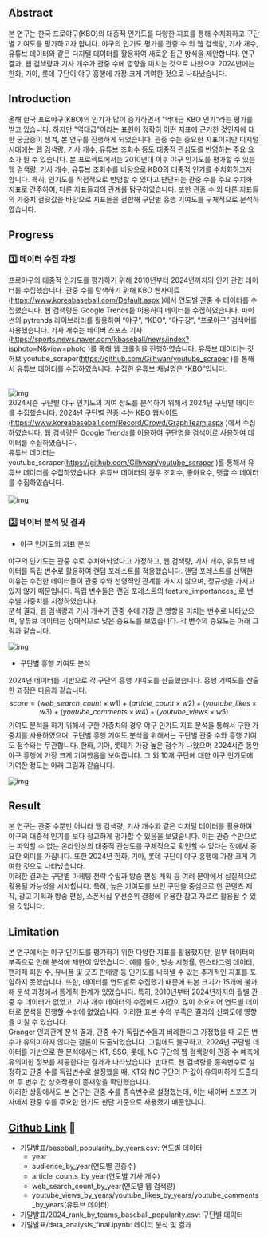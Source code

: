 
## Abstract 

본 연구는 한국 프로야구(KBO)의 대중적 인기도를 다양한 지표를 통해 수치화하고 구단별 기여도를 평가하고자 합니다. 야구의 인기도 평가를 관중 수 외 웹 검색량, 기사 개수, 유튜브 데이터와 같은 디지털 데이터를 활용하여 새로운 접근 방식을 제안합니다. 연구 결과, 웹 검색량과 기사 개수가 관중 수에 영향을 미치는 것으로 나왔으며 2024년에는 한화, 기아, 롯데 구단이 야구 흥행에 가장 크게 기여한 것으로 나타났습니다.

## Introduction

올해 한국 프로야구(KBO)의 인기가 많이 증가하면서 "역대급 KBO 인기"라는 평가를 받고 있습니다. 하지만 "역대급"이라는 표현이 정확히 어떤 지표에 근거한 것인지에 대한 궁금증이 생겨, 본 연구를 진행하게 되었습니다. 관중 수는 중요한 지표이지만 디지털 시대에는 웹 검색량, 기사 개수, 유튜브 조회수 등도 대중적 관심도를 반영하는 주요 요소가 될 수 있습니다. 본 프로젝트에서는 2010년대 이후 야구 인기도를 평가할 수 있는 웹 검색량, 기사 개수, 유튜브 조회수를 바탕으로 KBO의 대중적 인기를 수치화하고자 합니다. 특히, 인기도를 직접적으로 반영할 수 있다고 판단되는 관중 수를 주요 수치화 지표로 간주하여, 다른 지표들과의 관계를 탐구하였습니다. 또한 관중 수 외 다른 지표들의 가중치 결괏값을 바탕으로  지표들을 결합해 구단별 흥행 기여도를 구체적으로 분석하였습니다.

## Progress

### 1️⃣ 데이터 수집 과정

프로야구의 대중적 인기도를 평가하기 위해 2010년부터 2024년까지의 인기 관련 데이터를 수집했습니다. 관중 수를 탐색하기 위해 KBO 웹사이트(https://www.koreabaseball.com/Default.aspx )에서 연도별 관중 수 데이터를 수집했습니다. 웹 검색량은 Google Trends를 이용하여 데이터를 수집하였습니다. 파이썬의 pytrends 라이브러리를 활용하여 “야구”, “KBO”, “야구장”, “프로야구” 검색어를 사용했습니다. 기사 개수는 네이버 스포츠 기사(https://sports.news.naver.com/kbaseball/news/index?isphoto=N&view=photo )를 통해 웹 크롤링을 진행하였습니다. 유튜브 데이터는 깃허브 youtube_scraper(https://github.com/Gilhwan/youtube_scraper )를 통해서 유튜브 데이터를 수집하였습니다. 수집한 유튜브 채널명은 “KBO”입니다. <br>
<br>

![img](../../assets/image/project/statistical_analysis/statistical_analysis_1.jpg) <br>
2024시즌 구단별 야구 인기도의 기여 정도를 분석하기 위해서 2024년 구단별 데이터를 수집했습니다. 2024년 구단별 관중 수는 KBO 웹사이트(https://www.koreabaseball.com/Record/Crowd/GraphTeam.aspx )에서 수집하였습니다. 웹 검색량은 Google Trends를 이용하여 구단명을 검색어로 사용하여 데이터를 수집하였습니다. <br>
유튜브 데이터는 youtube_scraper(https://github.com/Gilhwan/youtube_scraper )를 통해서 유튜브 데이터를 수집하였습니다. 유튜브 데이터의 경우 조회수, 좋아요수, 댓글 수 데이터를 수집하였습니다. <br> <br>
![img](../../assets/image/project/statistical_analysis/statistical_analysis_2.jpg) <br>

### 2️⃣ 데이터 분석 및 결과

- 야구 인기도의 지표 분석

야구의 인기도는 관중 수로 수치화되었다고 가정하고, 웹 검색량, 기사 개수, 유튜브 데이터를 독립 변수로 활용하여 랜덤 포레스트를 적용했습니다. 랜덤 포레스트를 선택한 이유는 수집한 데이터들이 관중 수와 선형적인 관계를 가지지 않으며, 정규성을 가지고 있지 않기 때문입니다. 독립 변수들은 랜덤 포레스트의 feature_importances_ 로 변수별 가중치를 지정하였습니다. <br>
분석 결과, 웹 검색량과 기사 개수가 관중 수에 가장 큰 영향을 미치는 변수로 나타났으며, 유튜브 데이터는 상대적으로 낮은 중요도를 보였습니다. 각 변수의 중요도는 아래 그림과 같습니다. <br>

![img](../../assets/image/project/statistical_analysis/statistical_analysis_3.jpg) <br>

- 구단별 흥행 기여도 분석

2024년 데이터를 기반으로 각 구단의 흥행 기여도를 산출했습니다. 흥행 기여도를 산출한 과정은 다음과 같습니다.
$$score = (web\_search\_count \times w1) + (article\_count \times w2) + (youtube\_likes \times w3) + (youtube\_comments \times w4) + (youtube\_views \times w5)$$ 
기여도 분석을 하기 위해서 구한 가중치의 경우 야구 인기도 지표 분석을 통해서 구한 가중치를 사용하였으며, 구단별 흥행 기여도 분석을 위해서는 구단별 관중 수와 흥행 기여도 점수와는 무관합니다. 
한화, 기아, 롯데가 가장 높은 점수가 나왔으며 2024시즌 동안 야구 흥행에 가장 크게 기여했음을 보여줍니다. 그 외 10개 구단에 대한 야구 인기도에 기여한 정도는 아래 그림과 같습니다. <br>

![img](../../assets/image/project/statistical_analysis/statistical_analysis_4.jpg) <br>

## Result

본 연구는 관중 수뿐만 아니라 웹 검색량, 기사 개수와 같은 디지털 데이터를 활용하여 야구의 대중적 인기를 보다 정교하게 평가할 수 있음을 보였습니다. 이는 관중 수만으로는 파악할 수 없는 온라인상의 대중적 관심도를 구체적으로 확인할 수 있다는 점에서 중요한 의미를 가집니다. 또한 2024년 한화, 기아, 롯데 구단이 야구 흥행에 가장 크게 기여한 것으로 나타났습니다. <br>
이러한 결과는 구단별 마케팅 전략 수립과 방송 편성 계획 등 여러 분야에서 실질적으로 활용될 가능성을 시사합니다. 특히, 높은 기여도를 보인 구단을 중심으로 한 콘텐츠 제작, 광고 기획과 방송 편성, 스폰서십 우선순위 결정에 유용한 참고 자료로 활용될 수 있을 것입니다. 

## Limitation

본 연구에서는 야구 인기도를 평가하기 위한 다양한 지표를 활용했지만, 일부 데이터의 부족으로 인해 분석에 제한이 있었습니다. 예를 들어, 방송 시청률, 인스타그램 데이터, 팬카페 회원 수, 유니폼 및 굿즈 판매량 등 인기도를 나타낼 수 있는 추가적인 지표를 포함하지 못했습니다. 또한, 데이터를 연도별로 수집했기 때문에 표본 크기가 15개에 불과해 분석 과정에서 통계적 한계가 있었습니다. 특히, 2010년부터 2024년까지의 월별 관중 수 데이터가 없었고, 기사 개수 데이터의 수집에도 시간이 많이 소요되어 연도별 데이터로 분석을 진행할 수밖에 없었습니다. 이러한 표본 수의 부족은 결과의 신뢰도에 영향을 미칠 수 있습니다.  <br>
Granger 인과관계 분석 결과, 관중 수가 독립변수들과 비례한다고 가정했을 때 모든 변수가 유의미하지 않다는 결론이 도출되었습니다. 그럼에도 불구하고, 2024년 구단별 데이터를 기반으로 한 분석에서는 KT, SSG, 롯데, NC 구단의 웹 검색량이 관중 수 예측에 유의미한 정보를 제공한다는 결과가 나타났습니다. 반대로, 웹 검색량을 종속변수로 설정하고 관중 수를 독립변수로 설정했을 때, KT와 NC 구단의 P-값이 유의미하게 도출되어 두 변수 간 상호작용이 존재함을 확인했습니다.  <br>
이러한 상황에서도 본 연구는 관중 수를 종속변수로 설정했는데, 이는 네이버 스포츠 기사에서 관중 수를 주요한 인기도 판단 기준으로 사용했기 때문입니다.

## [Github Link](https://github.com/sooking87/Statistical-Analysis-Practice/tree/master/%EA%B8%B0%EB%A7%90%EB%B0%9C%ED%91%9C) 🔗

- 기말발표/baseball_popularity_by_years.csv: 연도별 데이터
    - year
    - audience_by_year(연도별 관중수)
    - article_counts_by_year(연도별 기사 개수)
    - web_search_count_by_year(연도별 웹 검색량)
    - youtube_views_by_years/youtube_likes_by_years/youtube_comments_by_years(유튜브 데이터)
- 기말발표/2024_rank_by_teams_baseball_popularity.csv: 구단별 데이터
- 기말발표/data_analysis_final.ipynb: 데이터 분석 및 결과
